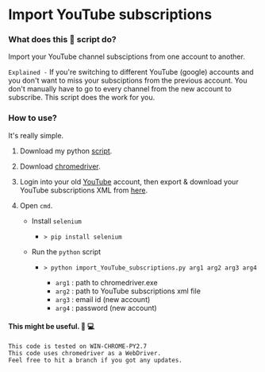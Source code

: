 # Import YouTube subscriptions 

### What does this :snake: script do?

Import your YouTube channel subsciptions from one account to another.

`Explained -` If you're switching to different YouTube (google) accounts and you don't want to miss your subsciptions from the previous account. You don't manually have to go to every channel from the new account to subscribe. This script does the work for you. 


### How to use?

It's really simple.

1. Download my python [script](https://github.com/rathiankush123/importYTsubs/blob/master/import_YouTube_subscriptions.py).

2. Download [chromedriver](https://sites.google.com/a/chromium.org/chromedriver/downloads).

3. Login into your old [YouTube](https://www.youtube.com/signin) account, then export & download your YouTube subscriptions XML from [here](https://www.youtube.com/subscription_manager).

4. Open `cmd`.
    - Install `selenium`
        - `> pip install selenium`

    - Run the `python` script
        - `> python import_YouTube_subscriptions.py arg1 arg2 arg3 arg4`

            - `arg1` : path to chromedriver.exe 
            - `arg2` : path to YouTube subscriptions xml file
            - `arg3` : email id (new account)
            - `arg4` : password (new account)

#### This might be useful. :loudspeaker: :computer: 
```
This code is tested on WIN-CHROME-PY2.7
This code uses chromedriver as a WebDriver. 
Feel free to hit a branch if you got any updates.
```

